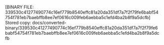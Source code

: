 [BINARY FILE: 339530c41277490774c16ef779b8540effc81a20da351df7a7f2f79fe6babf54754f781eb7baebffb8ee7ef0616c009feb6aebba5c1efd4ba2b8f9a5dcfb]
Stored copy: docs/converted-binary/339530c41277490774c16ef779b8540effc81a20da351df7a7f2f79fe6babf54754f781eb7baebffb8ee7ef0616c009feb6aebba5c1efd4ba2b8f9a5dcfb
